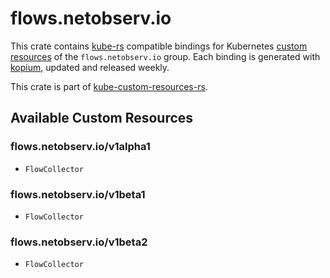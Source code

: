 <!--
SPDX-FileCopyrightText: The kube-custom-resources-rs Authors
SPDX-License-Identifier: 0BSD
 -->

# flows.netobserv.io

This crate contains [kube-rs](https://kube.rs/) compatible bindings for Kubernetes [custom resources](https://kubernetes.io/docs/tasks/extend-kubernetes/custom-resources/custom-resource-definitions/) of the `flows.netobserv.io` group. Each binding is generated with [kopium](https://github.com/kube-rs/kopium), updated and released weekly.

This crate is part of [kube-custom-resources-rs](https://github.com/metio/kube-custom-resources-rs).

## Available Custom Resources

### flows.netobserv.io/v1alpha1
- `FlowCollector`
### flows.netobserv.io/v1beta1
- `FlowCollector`
### flows.netobserv.io/v1beta2
- `FlowCollector`

